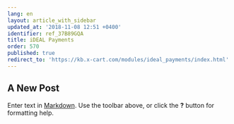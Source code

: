 ```yaml
---
lang: en
layout: article_with_sidebar
updated_at: '2018-11-08 12:51 +0400'
identifier: ref_37B89GQA
title: iDEAL Payments
order: 570
published: true
redirect_to: 'https://kb.x-cart.com/modules/ideal_payments/index.html'
---
```

## A New Post

Enter text in [Markdown](http://daringfireball.net/projects/markdown/). Use the toolbar above, or click the **?** button for formatting help.
